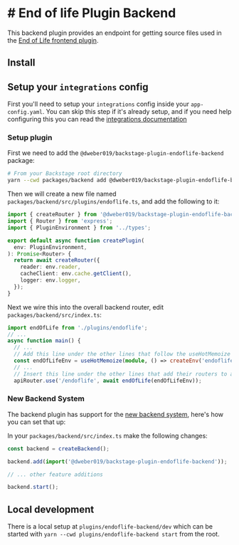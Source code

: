 # # End of life Plugin Backend

This backend plugin provides an endpoint for getting source files used in the [End of Life frontend plugin](../endoflife/README.md).

## Install

## Setup your `integrations` config

First you'll need to setup your `integrations` config inside your `app-config.yaml`. You can skip this step if it's already setup, and if you need help configuring this you can read the [integrations documentation](https://backstage.io/docs/integrations/)

### Setup plugin

First we need to add the `@dweber019/backstage-plugin-endoflife-backend` package:

```sh
# From your Backstage root directory
yarn --cwd packages/backend add @dweber019/backstage-plugin-endoflife-backend
```

Then we will create a new file named `packages/backend/src/plugins/endoflife.ts`, and add the following to it:

```ts
import { createRouter } from '@dweber019/backstage-plugin-endoflife-backend';
import { Router } from 'express';
import { PluginEnvironment } from '../types';

export default async function createPlugin(
  env: PluginEnvironment,
): Promise<Router> {
  return await createRouter({
    reader: env.reader,
    cacheClient: env.cache.getClient(),
    logger: env.logger,
  });
}
```

Next we wire this into the overall backend router, edit `packages/backend/src/index.ts`:

```ts
import endOfLife from './plugins/endoflife';
// ...
async function main() {
  // ...
  // Add this line under the other lines that follow the useHotMemoize pattern
  const endOfLifeEnv = useHotMemoize(module, () => createEnv('endoflife'));
  // ...
  // Insert this line under the other lines that add their routers to apiRouter in the same way
  apiRouter.use('/endoflife', await endOfLife(endOfLifeEnv));
```

### New Backend System

The backend plugin has support for the [new backend system](https://backstage.io/docs/backend-system/), here's how you can set that up:

In your `packages/backend/src/index.ts` make the following changes:

```ts
const backend = createBackend();

backend.add(import('@dweber019/backstage-plugin-endoflife-backend'));

// ... other feature additions

backend.start();
```

## Local development

There is a local setup at `plugins/endoflife-backend/dev` which can be started with `yarn --cwd plugins/endoflife-backend start` from the root.
